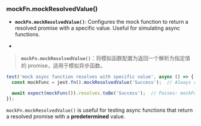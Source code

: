 ### mockFn.mockResolvedValue()

- **`mockFn.mockResolvedValue()`**: Configures the mock function to return a resolved promise with a specific value. Useful for simulating async functions.

- <audio src="..\..\mp3\__`mockFn.mockR (2).mp3"></audio>

> **`mockFn.mockResolvedValue()`**：将模拟函数配置为返回一个解析为指定值的 promise，适用于模拟异步函数。
>
> <audio src="..\..\mp3\`mockFn.mockRes (2).mp3"></audio>

```js
test('mock async function resolves with specific value', async () => {
  const mockFunc = jest.fn().mockResolvedValue('Success');  // Always resolves with 'Success'

  await expect(mockFunc()).resolves.toBe('Success');  // Passes: mockFunc resolves to 'Success'
});
```

<audio src="..\..\mp3\这段代码演示了如何使用 Jes (1).mp3"></audio>

`mockFn.mockResolvedValue()` is useful for testing async functions that return a resolved promise with a **predetermined** value.

<audio src="..\..\mp3\`mockFn.mockRes (3).mp3"></audio>